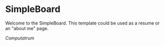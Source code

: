 # SimpleBoard
Welcome to the SimpleBoard. This template could be used as a resume or an "about me" page.

_Computatrum_
